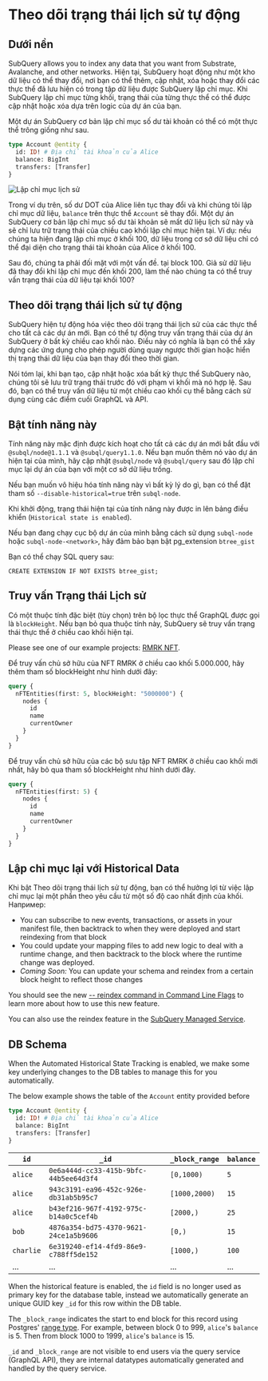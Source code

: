 # Theo dõi trạng thái lịch sử tự động

## Dưới nền

SubQuery allows you to index any data that you want from Substrate, Avalanche, and other networks. Hiện tại, SubQuery hoạt động như một kho dữ liệu có thể thay đổi, nơi bạn có thể thêm, cập nhật, xóa hoặc thay đổi các thực thể đã lưu hiện có trong tập dữ liệu được SubQuery lập chỉ mục. Khi SubQuery lập chỉ mục từng khối, trạng thái của từng thực thể có thể được cập nhật hoặc xóa dựa trên logic của dự án của bạn.

Một dự án SubQuery cơ bản lập chỉ mục số dư tài khoản có thể có một thực thể trông giống như sau.

```graphql
type Account @entity {
  id: ID! # Địa chỉ tài khoản của Alice 
  balance: BigInt
  transfers: [Transfer]
}
```

![Lập chỉ mục lịch sử](/assets/img/run_publish/historic_indexing.png)

Trong ví dụ trên, số dư DOT của Alice liên tục thay đổi và khi chúng tôi lập chỉ mục dữ liệu, `balance` trên thực thể `Account` sẽ thay đổi. Một dự án SubQuery cơ bản lập chỉ mục số dư tài khoản sẽ mất dữ liệu lịch sử này và sẽ chỉ lưu trữ trạng thái của chiều cao khối lập chỉ mục hiện tại. Ví dụ: nếu chúng ta hiện đang lập chỉ mục ở khối 100, dữ liệu trong cơ sở dữ liệu chỉ có thể đại diện cho trạng thái tài khoản của Alice ở khối 100.

Sau đó, chúng ta phải đối mặt với một vấn đề. tại block 100. Giả sử dữ liệu đã thay đổi khi lập chỉ mục đến khối 200, làm thế nào chúng ta có thể truy vấn trạng thái của dữ liệu tại khối 100?

## Theo dõi trạng thái lịch sử tự động

SubQuery hiện tự động hóa việc theo dõi trạng thái lịch sử của các thực thể cho tất cả các dự án mới. Bạn có thể tự động truy vấn trạng thái của dự án SubQuery ở bất kỳ chiều cao khối nào. Điều này có nghĩa là bạn có thể xây dựng các ứng dụng cho phép người dùng quay ngược thời gian hoặc hiển thị trạng thái dữ liệu của bạn thay đổi theo thời gian.

Nói tóm lại, khi bạn tạo, cập nhật hoặc xóa bất kỳ thực thể SubQuery nào, chúng tôi sẽ lưu trữ trạng thái trước đó với phạm vi khối mà nó hợp lệ. Sau đó, bạn có thể truy vấn dữ liệu từ một chiều cao khối cụ thể bằng cách sử dụng cùng các điểm cuối GraphQL và API.

## Bật tính năng này

Tính năng này mặc định được kích hoạt cho tất cả các dự án mới bắt đầu với `@subql/node@1.1.1` và `@subql/query1.1.0`. Nếu bạn muốn thêm nó vào dự án hiện tại của mình, hãy cập nhật `@subql/node` và `@subql/query` sau đó lập chỉ mục lại dự án của bạn với một cơ sở dữ liệu trống.

Nếu bạn muốn vô hiệu hóa tính năng này vì bất kỳ lý do gì, bạn có thể đặt tham số `--disable-historical=true` trên `subql-node`.

Khi khởi động, trạng thái hiện tại của tính năng này được in lên bảng điều khiển (`Historical state is enabled`).

Nếu bạn đang chạy cục bộ dự án của mình bằng cách sử dụng `subql-node` hoặc `subql-node-<network>`, hãy đảm bảo bạn bật pg_extension `btree_gist`

Bạn có thể chạy SQL query sau:

```shell
CREATE EXTENSION IF NOT EXISTS btree_gist;
```

## Truy vấn Trạng thái Lịch sử

Có một thuộc tính đặc biệt (tùy chọn) trên bộ lọc thực thể GraphQL được gọi là `blockHeight`. Nếu bạn bỏ qua thuộc tính này, SubQuery sẽ truy vấn trạng thái thực thể ở chiều cao khối hiện tại.

Please see one of our example projects: [RMRK NFT](https://github.com/subquery/tutorial-rmrk-nft).

Để truy vấn chủ sở hữu của NFT RMRK ở chiều cao khối 5.000.000, hãy thêm tham số blockHeight như hình dưới đây:

```graphql
query {
  nFTEntities(first: 5, blockHeight: "5000000") {
    nodes {
      id
      name
      currentOwner
    }
  }
}
```

Để truy vấn chủ sở hữu của các bộ sưu tập NFT RMRK ở chiều cao khối mới nhất, hãy bỏ qua tham số blockHeight như hình dưới đây.

```graphql
query {
  nFTEntities(first: 5) {
    nodes {
      id
      name
      currentOwner
    }
  }
}
```

## Lập chỉ mục lại với Historical Data

Khi bật Theo dõi trạng thái lịch sử tự động, bạn có thể hưởng lợi từ việc lập chỉ mục lại một phần theo yêu cầu từ một số độ cao nhất định của khối. Например:

- You can subscribe to new events, transactions, or assets in your manifest file, then backtrack to when they were deployed and start reindexing from that block
- You could update your mapping files to add new logic to deal with a runtime change, and then backtrack to the block where the runtime change was deployed.
- _Coming Soon:_ You can update your schema and reindex from a certain block height to reflect those changes

You should see the new [-- reindex command in Command Line Flags](./references.md#reindex) to learn more about how to use this new feature.

You can also use the reindex feature in the [SubQuery Managed Service](https://managedservice.subquery.network).

## DB Schema

When the Automated Historical State Tracking is enabled, we make some key underlying changes to the DB tables to manage this for you automatically.

The below example shows the table of the `Account` entity provided before

```graphql
type Account @entity {
  id: ID! # Địa chỉ tài khoản của Alice 
  balance: BigInt
  transfers: [Transfer]
}
```

| `id`      | `_id`                                  | `_block_range` | `balance` |
| --------- | -------------------------------------- | -------------- | --------- |
| `alice`   | `0e6a444d-cc33-415b-9bfc-44b5ee64d3f4` | `[0,1000)`     | `5`       |
| `alice`   | `943c3191-ea96-452c-926e-db31ab5b95c7` | `[1000,2000)`  | `15`      |
| `alice`   | `b43ef216-967f-4192-975c-b14a0c5cef4b` | `[2000,)`      | `25`      |
| `bob`     | `4876a354-bd75-4370-9621-24ce1a5b9606` | `[0,)`         | `15`      |
| `charlie` | `6e319240-ef14-4fd9-86e9-c788ff5de152` | `[1000,)`      | `100`     |
| ...       | ...                                    | ...            | ...       |

When the historical feature is enabled, the `id` field is no longer used as primary key for the database table, instead we automatically generate an unique GUID key `_id` for this row within the DB table.

The `_block_range` indicates the start to end block for this record using Postgres' [range type](https://www.postgresql.org/docs/current/rangetypes.html). For example, between block 0 to 999, `alice`'s `balance` is 5. Then from block 1000 to 1999, `alice`'s `balance` is 15.

`_id` and `_block_range` are not visible to end users via the query service (GraphQL API), they are internal datatypes automatically generated and handled by the query service.
